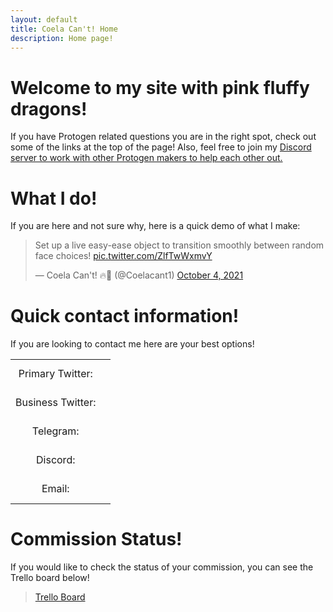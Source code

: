 ```yaml
---
layout: default
title: Coela Can't! Home
description: Home page!
---
```


# Welcome to my site with pink fluffy dragons! <a href="./"><i class="fa fa-solid fa-dragon fa-2x"></i></a>


If you have Protogen related questions you are in the right spot, check out some of the links at the top of the page! Also, feel free to join my <a href="https://www.discord.gg/YwaWnhJ" title="Discord"><i class="fa fa-brands fa-discord" aria-hidden="true"></i></a> [Discord server to work with other Protogen makers to help each other out.](https://discord.com/invite/YwaWnhJ)

# What I do!
If you are here and not sure why, here is a quick demo of what I make:
<blockquote class="twitter-tweet"><p lang="en" dir="ltr">Set up a live easy-ease object to transition smoothly between random face choices! <a href="https://t.co/ZlfTwWxmvY">pic.twitter.com/ZlfTwWxmvY</a></p>&mdash; Coela Can&#39;t! 🔥🐲 (@Coelacant1) <a href="https://twitter.com/Coelacant1/status/1444819204641853442?ref_src=twsrc%5Etfw">October 4, 2021</a></blockquote> <script async src="https://platform.twitter.com/widgets.js" charset="utf-8"></script>

# Quick contact information!

If you are looking to contact me here are your best options!

<table style="border-collapse: collapse; text-align: center; vertical-align: bottom;">
  <tr style="border: none;">
    <td>Primary Twitter:</td>
    <td><a href="https://www.twitter.com/coelacant1" title="Twitter"><i class="fa fa-brands fa-twitter fa-2x" aria-hidden="true"></i></a><br><br></td>
  </tr>
  <tr style="border: none;">
    <td>Business Twitter:</td>
    <td><a href="https://www.twitter.com/coelacant1" title="Twitter"><i class="fa fa-brands fa-twitter fa-2x" aria-hidden="true"></i></a><br><br></td>
  </tr>
  <tr style="border: none;">
    <td>Telegram:</td>
    <td><a href="https://www.t.me/coelacant1" title="Telegram"><i class="fa fa-telegram fa-2x" aria-hidden="true"></i></a><br><br></td>
  </tr>
  <tr style="border: none;">
    <td>Discord:</td>
    <td><a href="https://www.discord.gg/YwaWnhJ" title="Discord"><i class="fa fa-brands fa-discord fa-2x" aria-hidden="true"></i></a><br><br></td>
  </tr>
  <tr style="border: none;">
    <td>Email:</td>
    <td><a href="mailto:coelacannot@gmail.com" title="Email"><i class="fa fa-envelope fa-2x" aria-hidden="true"></i></a><br><br></td>
  </tr>
</table>

# Commission Status!

If you would like to check the status of your commission, you can see the Trello board below!

<blockquote class="trello-board-compact">
  <a href="https://trello.com/b/SNLjMpEO">Trello Board</a>
</blockquote>
<script src="https://p.trellocdn.com/embed.min.js"></script>
